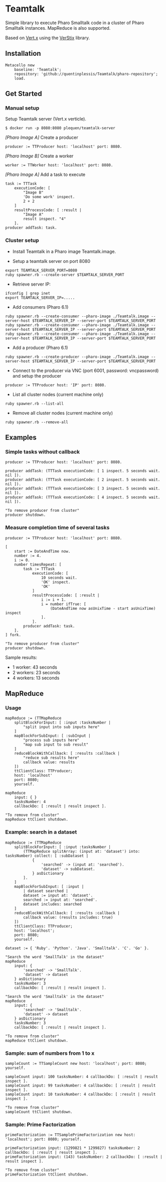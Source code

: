 # Teamtalk

Simple library to execute Pharo Smalltalk code in a cluster of Pharo Smalltalk instances.
MapReduce is also supported.

Based on [Vert.x](http://vertx.io/) using the [VerStix](https://github.com/mumez/VerStix) library.

## Installation

```smalltalk
Metacello new
    baseline: 'Teamtalk';
    repository: 'github://quentinplessis/Teamtalk/pharo-repository';
    load.
```

## Get Started

### Manual setup

Setup Teamtalk server (Vert.x verticle).

```
$ docker run -p 8080:8080 plequen/teamtalk-server
```

*[Pharo Image A]* Create a producer

```smalltalk
producer := TTProducer host: 'localhost' port: 8080.
```

*[Pharo Image B]* Create a worker

```smalltalk
worker := TTWorker host: 'localhost' port: 8080.
```

*[Pharo Image A]* Add a task to execute

```smalltalk
task := TTTask
	executionCode: [
		"Image B"
		'Do some work' inspect.
		2 + 2
	]
	resultProcessCode: [ :result |
		"Image A"
		result inspect. "4"
	].
producer addTask: task.
```

### Cluster setup

- Install Teamtalk in a Pharo image Teamtalk.image.

- Setup a teamtalk server on port 8080

```
export TEAMTALK_SERVER_PORT=8080
ruby spawner.rb --create-server $TEAMTALK_SERVER_PORT
```
- Retrieve server IP: 

```
ifconfig | grep inet
export TEAMTALK_SERVER_IP=.....
```

- Add consumers (Pharo 6.1)

```
ruby spawner.rb --create-consumer --pharo-image ./Teamtalk.image --server-host $TEAMTALK_SERVER_IP --server-port $TEAMTALK_SERVER_PORT
ruby spawner.rb --create-consumer --pharo-image ./Teamtalk.image --server-host $TEAMTALK_SERVER_IP --server-port $TEAMTALK_SERVER_PORT
ruby spawner.rb --create-consumer --pharo-image ./Teamtalk.image --server-host $TEAMTALK_SERVER_IP --server-port $TEAMTALK_SERVER_PORT
```

- Add a producer (Pharo 6.1)

```
ruby spawner.rb --create-producer --pharo-image ./Teamtalk.image --server-host $TEAMTALK_SERVER_IP --server-port $TEAMTALK_SERVER_PORT
```
- Connect to the producer via VNC (port 6001, password: vncpassword) and setup the producer

```smalltalk
producer := TTProducer host: 'IP' port: 8080.
```

- List all cluster nodes (current machine only)

```
ruby spawner.rb --list-all
```

- Remove all cluster nodes (current machine only)

```
ruby spawner.rb --remove-all
```

## Examples

### Simple tasks without callback

```smalltalk
producer := TTProducer host: 'localhost' port: 8080.producer addTask: (TTTask executionCode: [ 1 inspect. 5 seconds wait. nil ]).producer addTask: (TTTask executionCode: [ 2 inspect. 5 seconds wait. nil ]).producer addTask: (TTTask executionCode: [ 3 inspect. 5 seconds wait. nil ]).
producer addTask: (TTTask executionCode: [ 4 inspect. 5 seconds wait. nil ]).

"To remove producer from cluster"
producer shutdown.
```

### Measure completion time of several tasks

```smalltalk
producer := TTProducer host: 'localhost' port: 8080.

[	start := DateAndTime now.	number := 4.	i := 0.	number timesRepeat: [  		task := TTTask			executionCode: [			  	10 seconds wait.				'OK' inspect.				'OK'	  		]	  		resultProcessCode: [ :result |				i := i + 1.				i = number ifTrue: [ 					(DateAndTime now asUnixTime - start asUnixTime) inspect				].	  		].  		producer addTask: task.	].] fork.

"To remove producer from cluster"
producer shutdown.
```

Sample results:

- 1 worker: 43 seconds
- 2 workers: 23 seconds
- 4 workers: 13 seconds

## MapReduce

### Usage

```smalltalk
mapReduce := (TTMapReduce	splitBlockForInput: [ :input :tasksNumber | 		"split input into sub inputs here"	]	mapBlockForSubInput: [ :subInput | 		"process sub inputs here"
		"map sub input to sub result"	]	reduceBlockWithCallback: [ :results :callback |		"reduce sub results here"		callback value: results	])	ttClientClass: TTProducer;
	host: 'localhost'	port: 8080;	yourself.mapReduce	input: { }	tasksNumber: 4	callbackDo: [ :result | result inspect ].

"To remove from cluster"
mapReduce ttClient shutdown.
```

### Example: search in a dataset

```smalltalk
mapReduce := (TTMapReduce	splitBlockForInput: [ :input :tasksNumber | 		(TTMapReduce splitArray: (input at: 'dataset') into: tasksNumber) collect: [ :subDataset |			{				'searched' -> (input at: 'searched').				'dataset' -> subDataset.			} asDictionary		].	]	mapBlockForSubInput: [ :input | 		| dataset searched |		dataset := input at: 'dataset'.		searched := input at: 'searched'.		dataset includes: searched	]	reduceBlockWithCallback: [ :results :callback |		callback value: (results includes: true)	])	ttClientClass: TTProducer;
	host: 'localhost';	port: 8080;	yourself.dataset := { 'Ruby'. 'Python'. 'Java'. 'Smalltalk'. 'C'. 'Go' }.

"Search the word 'SmallTalk' in the dataset"mapReduce	input: {		'searched' -> 'SmallTalk'.		'dataset' -> dataset	} asDictionary	tasksNumber: 3	callbackDo: [ :result | result inspect ].

"Search the word 'Smalltalk' in the dataset"
mapReduce	input: {		'searched' -> 'Smalltalk'.		'dataset' -> dataset	} asDictionary	tasksNumber: 3	callbackDo: [ :result | result inspect ]."To remove from cluster"
mapReduce ttClient shutdown.```

### Sample: sum of numbers from 1 to x

```smalltalk
sampleCount := TTSampleCount new host: 'localhost'; port: 8080; yourself.sampleCount input: 100 tasksNumber: 4 callbackDo: [ :result | result inspect ].sampleCount input: 99 tasksNumber: 4 callbackDo: [ :result | result inspect ].sampleCount input: 10 tasksNumber: 4 callbackDo: [ :result | result inspect ].

"To remove from cluster"
sampleCount ttClient shutdown.
```

### Sample: Prime Factorization

```smalltalk
primeFactorization := TTSamplePrimeFactorization new host: 'localhost'; port: 8080; yourself.primeFactorization input: (1299821 * 1299827) tasksNumber: 2 callbackDo: [ :result | result inspect ].
primeFactorization input: (143) tasksNumber: 2 callbackDo: [ :result | result inspect ].

"To remove from cluster"
primeFactorization ttClient shutdown.
```
